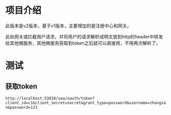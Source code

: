 # 项目介绍

此版本是v2版本，基于v1版本，主要增加的是注册中心和网关。

此处网关或拦截用户请求，并将用户的请求解析成明文放到http的header中转发给其他微服务，其他微服务获取到token之后就可以直接用，不用再次解析了。

# 测试

## 获取token

`http://localhost:53010/uaa/oauth/token?client_id=c1&client_secret=secret&grant_type=password&username=zhangsan&password=123`